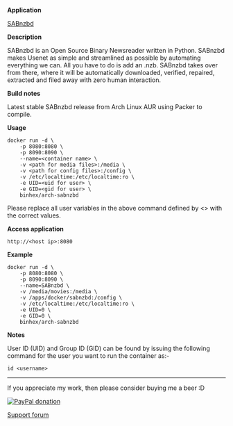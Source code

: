 **Application**

[SABnzbd](http://sabnzbd.org/)

**Description**

SABnzbd is an Open Source Binary Newsreader written in Python. SABnzbd makes Usenet as simple and streamlined as possible by automating everything we can. All you have to do is add an .nzb. SABnzbd takes over from there, where it will be automatically downloaded, verified, repaired, extracted and filed away with zero human interaction.

**Build notes**

Latest stable SABnzbd release from Arch Linux AUR using Packer to compile.

**Usage**
```
docker run -d \
    -p 8080:8080 \
    -p 8090:8090 \
    --name=<container name> \
    -v <path for media files>:/media \
    -v <path for config files>:/config \
    -v /etc/localtime:/etc/localtime:ro \
    -e UID=<uid for user> \
    -e GID=<gid for user> \
    binhex/arch-sabnzbd
```

Please replace all user variables in the above command defined by <> with the correct values.

**Access application**

`http://<host ip>:8080`

**Example**
```
docker run -d \
    -p 8080:8080 \
    -p 8090:8090 \
    --name=SABnzbd \
    -v /media/movies:/media \
    -v /apps/docker/sabnzbd:/config \
    -v /etc/localtime:/etc/localtime:ro \
    -e UID=0 \
    -e GID=0 \
    binhex/arch-sabnzbd
```

**Notes**

User ID (UID) and Group ID (GID) can be found by issuing the following command for the user you want to run the container as:-

```
id <username>
```
___
If you appreciate my work, then please consider buying me a beer  :D

[![PayPal donation](https://www.paypal.com/en_US/i/btn/btn_donate_SM.gif)](https://www.paypal.com/cgi-bin/webscr?cmd=_s-xclick&hosted_button_id=MM5E27UX6AUU4)

[Support forum](http://lime-technology.com/forum/index.php?topic=45821.0)